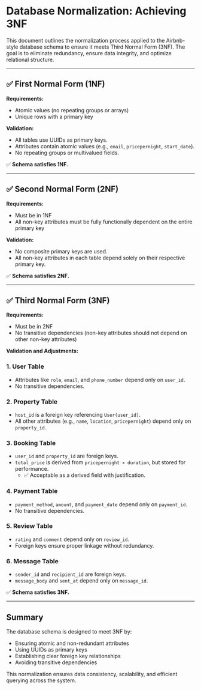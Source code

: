 # Database Normalization: Achieving 3NF

This document outlines the normalization process applied to the Airbnb-style database schema to ensure it meets Third Normal Form (3NF). The goal is to eliminate redundancy, ensure data integrity, and optimize relational structure.

---

## ✅ First Normal Form (1NF)

**Requirements:**
- Atomic values (no repeating groups or arrays)
- Unique rows with a primary key

**Validation:**
- All tables use UUIDs as primary keys.
- Attributes contain atomic values (e.g., `email`, `pricepernight`, `start_date`).
- No repeating groups or multivalued fields.

✅ **Schema satisfies 1NF.**

---

## ✅ Second Normal Form (2NF)

**Requirements:**
- Must be in 1NF
- All non-key attributes must be fully functionally dependent on the entire primary key

**Validation:**
- No composite primary keys are used.
- All non-key attributes in each table depend solely on their respective primary key.

✅ **Schema satisfies 2NF.**

---

## ✅ Third Normal Form (3NF)

**Requirements:**
- Must be in 2NF
- No transitive dependencies (non-key attributes should not depend on other non-key attributes)

**Validation and Adjustments:**

### 1. **User Table**
- Attributes like `role`, `email`, and `phone_number` depend only on `user_id`.
- No transitive dependencies.

### 2. **Property Table**
- `host_id` is a foreign key referencing `User(user_id)`.
- All other attributes (e.g., `name`, `location`, `pricepernight`) depend only on `property_id`.

### 3. **Booking Table**
- `user_id` and `property_id` are foreign keys.
- `total_price` is derived from `pricepernight × duration`, but stored for performance.
  - ✅ Acceptable as a derived field with justification.

### 4. **Payment Table**
- `payment_method`, `amount`, and `payment_date` depend only on `payment_id`.
- No transitive dependencies.

### 5. **Review Table**
- `rating` and `comment` depend only on `review_id`.
- Foreign keys ensure proper linkage without redundancy.

### 6. **Message Table**
- `sender_id` and `recipient_id` are foreign keys.
- `message_body` and `sent_at` depend only on `message_id`.

✅ **Schema satisfies 3NF.**

---

## Summary

The database schema is designed to meet 3NF by:
- Ensuring atomic and non-redundant attributes
- Using UUIDs as primary keys
- Establishing clear foreign key relationships
- Avoiding transitive dependencies

This normalization ensures data consistency, scalability, and efficient querying across the system.
